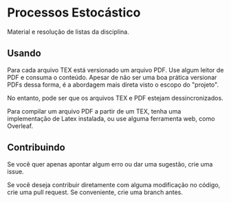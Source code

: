 # Processos Estocástico

Material e resolução de listas da disciplina.

## Usando

Para cada arquivo TEX está versionado um arquivo PDF. Use algum leitor de PDF e consuma o conteúdo.
Apesar de não ser uma boa prática versionar PDFs dessa forma, é a abordagem mais direta visto o escopo do "projeto".

No entanto, pode ser que os arquivos TEX e PDF estejam dessincronizados.

Para compilar um arquivo PDF a partir de um TEX, tenha uma implementação de Latex instalada, ou use alguma ferramenta web, como Overleaf. 

## Contribuindo

Se você quer apenas apontar algum erro ou dar uma sugestão, crie uma issue.

Se você deseja contribuir diretamente com alguma modificação no código, crie uma pull request. Se conveniente, crie uma branch antes.